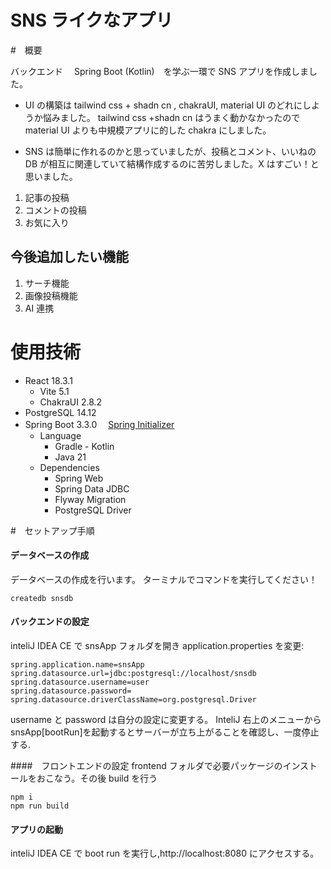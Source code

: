 # SNS ライクなアプリ

#　概要

バックエンド　 Spring Boot (Kotlin)　を学ぶ一環で SNS アプリを作成しました。

- UI の構築は tailwind css + shadn cn , chakraUI, material UI のどれにしようか悩みました。
  tailwind css +shadn cn はうまく動かなかったので material UI よりも中規模アプリに的した chakra にしました。

- SNS は簡単に作れるのかと思っていましたが、投稿とコメント、いいねの DB が相互に関連していて結構作成するのに苦労しました。X はすごい！と思いました。

1. 記事の投稿
2. コメントの投稿
3. お気に入り

## 今後追加したい機能

1. サーチ機能
2. 画像投稿機能
3. AI 連携

# 使用技術

- React 18.3.1
  - Vite 5.1
  - ChakraUI 2.8.2
- PostgreSQL 14.12
- Spring Boot 3.3.0 　[Spring Initializer](https://start.spring.io/#!type=gradle-project-kotlin&language=kotlin&packaging=jar&jvmVersion=21&groupId=com.example&artifactId=todoApp&name=todoApp&description=Sample%20Spring%20Boot%20Todo%20app&packageName=com.example.todoApp&dependencies=web,data-jdbc,flyway,postgresql)
  - Language
    - Gradle - Kotlin
    - Java 21
  - Dependencies
    - Spring Web
    - Spring Data JDBC
    - Flyway Migration
    - PostgreSQL Driver

#　セットアップ手順

#### データベースの作成

データベースの作成を行います。 ターミナルでコマンドを実行してください！

```
createdb snsdb
```

#### バックエンドの設定

inteliJ IDEA CE で snsApp フォルダを開き application.properties を変更:

```
spring.application.name=snsApp
spring.datasource.url=jdbc:postgresql://localhost/snsdb
spring.datasource.username=user
spring.datasource.password=
spring.datasource.driverClassName=org.postgresql.Driver
```

username と password は自分の設定に変更する。
InteliJ 右上のメニューから snsApp[bootRun]を起動するとサーバーが立ち上がることを確認し、一度停止する.

####　フロントエンドの設定
frontend フォルダで必要パッケージのインストールをおこなう。その後 build を行う

```
npm i
npm run build
```

#### アプリの起動

inteliJ IDEA CE で boot run を実行し,http://localhost:8080 にアクセスする。
